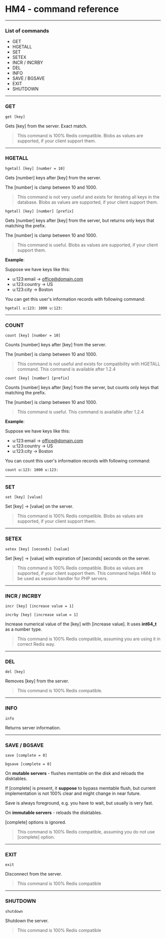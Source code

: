 HM4 - command reference
=====================================================

---
### List of commands

-   GET
-   HGETALL
-   SET
-   SETEX
-   INCR / INCRBY
-   DEL
-   INFO
-   SAVE / BGSAVE
-   EXIT
-   SHUTDOWN

---
### GET

``get [key]``

Gets [key] from the server. Exact match.

> This command is 100% Redis compatible.
> Blobs as values are supported, if your client support them.

---
### HGETALL

``hgetall [key] [number = 10]``

Gets [number] keys after [key] from the server.

The [number] is clamp between 10 and 1000.

> This command is not very useful and exists for iterating all keys in the database.
> Blobs as values are supported, if your client support them.

``hgetall [key] [number] [prefix]``

Gets [number] keys after [key] from the server, but returns only keys that matching the prefix.

The [number] is clamp between 10 and 1000.

> This command is useful.
> Blobs as values are supported, if your client support them.

__Example__:

Suppose we have keys like this:

- u:123:email -> office@domain.com
- u:123:country -> US
- u:123:city -> Boston

You can get this user's information records with following command:

``hgetall u:123: 1000 u:123:``

---
### COUNT

``count [key] [number = 10]``

Counts [number] keys after [key] from the server.

The [number] is clamp between 10 and 1000.

> This command is not useful and exists for compatibility with HGETALL command.
> This command is available after 1.2.4


``count [key] [number] [prefix]``

Counts [number] keys after [key] from the server, but counts only keys that matching the prefix.

The [number] is clamp between 10 and 1000.

> This command is useful.
> This command is available after 1.2.4

__Example__:

Suppose we have keys like this:

- u:123:email -> office@domain.com
- u:123:country -> US
- u:123:city -> Boston

You can count this user's information records with following command:

``count u:123: 1000 u:123:``

---
### SET

``set [key] [value]``

Set [key] -> [value] on the server.

> This command is 100% Redis compatible.
> Blobs as values are supported, if your client support them.

---
### SETEX

``setex [key] [seconds] [value]``

Set [key] -> [value] with expiration of [seconds] seconds on the server.

> This command is 100% Redis compatible.
> Blobs as values are supported, if your client support them.
> This command helps HM4 to be used as session handler for PHP servers.

---
### INCR / INCRBY

``incr [key] [increase value = 1]``

``incrby [key] [increase value = 1]``

Increase numerical value of the [key] with  [increase value]. It uses __int64_t__ as a number type.

> This command is 100% Redis compatible, assuming you are using it in correct Redis way.

---
### DEL

``del [key]``

Removes [key] from the server.

> This command is 100% Redis compatible.

---
### INFO

``info``

Returns server information.

---
### SAVE / BGSAVE

``save [complete = 0]``

``bgsave [complete = 0]``

On __mutable servers__ - flushes memtable on the disk and reloads the disktables.

If [complete] is present, it __suppose__ to bypass memtable flush, but current implementation is not 100% clear and might change in near future.

Save is always foreground, e.g. you have to wait, but usually is very fast.

On __immutable servers__ - reloads the disktables.

[complete] options is ignored.


> This command is 100% Redis compatible, assuming you do not use [complete] option.

---
### EXIT

``exit``

Disconnect from the server.

> This command is 100% Redis compatible

---
### SHUTDOWN

``shutdown``

Shutdown the server.

> This command is 100% Redis compatible
